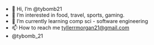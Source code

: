 - 👋 Hi, I’m @tybomb21
- 👀 I’m interested in food, travel, sports, gaming.
- 🌱 I’m currently learning comp sci - software engineering
- 📫 How to reach me tyllerrmorgan21@gmail.com
- @tybomb_21

<!---
tybomb21/tybomb21 is a ✨ special ✨ repository because its `README.md` (this file) appears on your GitHub profile.
You can click the Preview link to take a look at your changes.
--->
